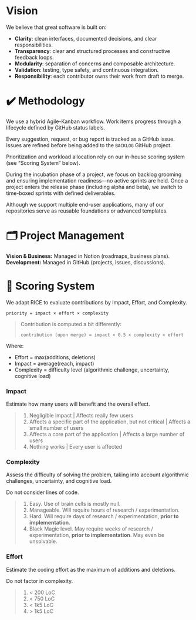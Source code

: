 # Vision

We believe that great software is built on:

- **Clarity**: clean interfaces, documented decisions, and clear responsibilities.
- **Transparency**: clear and structured processes and constructive feedback loops.
- **Modularity**: separation of concerns and composable architecture.
- **Validation**: testing, type safety, and continuous integration.
- **Responsibility**: each contributor owns their work from draft to merge.

# ✔️ Methodology

We use a hybrid Agile-Kanban workflow. Work items progress through a lifecycle defined by GitHub status labels.

Every suggestion, request, or bug report is tracked as a GitHub issue. Issues are refined before being added to the `BACKLOG` GitHub project.

Prioritization and workload allocation rely on our in-house scoring system (see “Scoring System” below).

During the incubation phase of a project, we focus on backlog grooming and ensuring implementation readiness—no active sprints are held. Once a project enters the release phase (including alpha and beta), we switch to time-boxed sprints with defined deliverables.

Although we support multiple end-user applications, many of our repositories serve as reusable foundations or advanced templates.

# 🗂️ Project Management

**Vision & Business:** Managed in Notion (roadmaps, business plans).  
**Development:** Managed in GitHub (projects, issues, discussions).

# 🔢 Scoring System

We adapt RICE to evaluate contributions by Impact, Effort, and Complexity.

```
priority = impact × effort × complexity
```

> Contribution is computed a bit differently:
> ```
> contribution (upon merge) = impact × 0.5 × complexity × effort
> ```

Where:  
- Effort = max(additions, deletions)  
- Impact = average(reach, impact)  
- Complexity = difficulty level (algorithmic challenge, uncertainty, cognitive load)

### Impact  
Estimate how many users will benefit and the overall effect. 

> 1. Negligible impact | Affects really few users
> 2. Affects a specific part of the application, but not critical | Affects a small number of users
> 3. Affects a core part of the application | Affects a large number of users
> 4. Nothing works | Every user is affected

### Complexity  
Assess the difficulty of solving the problem, taking into account algorithmic challenges, uncertainty, and cognitive load.

Do not consider lines of code.

> 1. Easy. Use of brain cells is mostly null.
> 2. Manageable. Will require hours of research / experimentation.
> 3. Hard. Will require days of research / experimentation, **prior to implementation**.
> 4. Black Magic level. May require weeks of research / experimentation, **prior to implementation**. May even be unsolvable.

### Effort  
Estimate the coding effort as the maximum of additions and deletions.

Do not factor in complexity.  

> 1. < 200 LoC
> 2. < 750 LoC
> 3. < 1k5 LoC
> 4. \> 1k5 LoC
